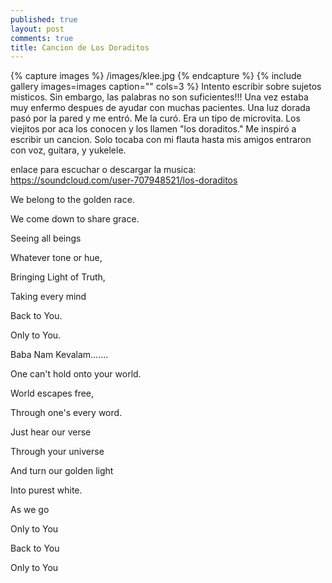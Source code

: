 ```yaml
---
published: true
layout: post
comments: true
title: Cancion de Los Doraditos
---
```




{% capture images %}
	/images/klee.jpg
{% endcapture %}
{% include gallery images=images caption="" cols=3 %}
Intento escribir sobre sujetos misticos. Sin embargo, las palabras no son suficientes!!! Una vez estaba muy enfermo despues de ayudar con muchas pacientes. Una luz dorada pasó por la pared y me entró. Me la curó. Era un tipo de microvita. Los viejitos por aca los conocen y los llamen "los doraditos." Me inspiró a escribir un cancion. Solo tocaba con mi flauta hasta mis amigos entraron con voz, guitara, y yukelele.

enlace para escuchar o descargar la musica:    
<a href="https://soundcloud.com/user-707948521/los-doraditos">https://soundcloud.com/user-707948521/los-doraditos</a>

We belong to the golden race.

We come down to share grace.

Seeing all beings

Whatever tone or hue,

Bringing Light of Truth,

Taking every mind

Back to You.

Only to You.

Baba Nam Kevalam.......

One can't hold onto your world.

World escapes free,

Through one's every word.

Just hear our verse

Through your universe

And turn our golden light

Into purest white.

As we go

Only to You

Back to You

Only to You
